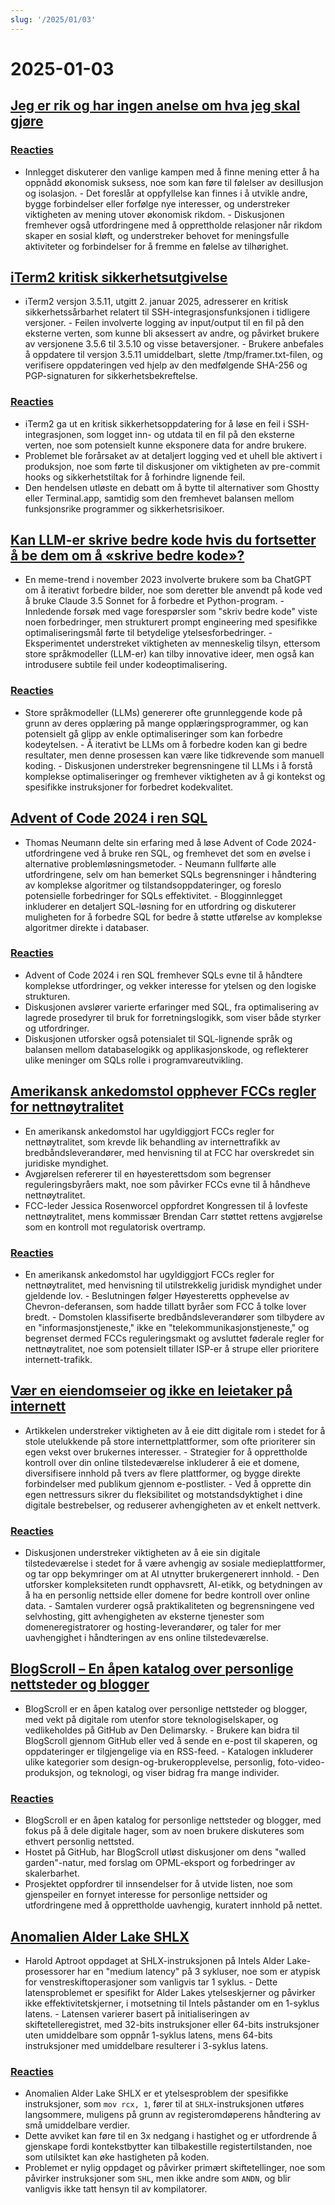 ```yaml
---
slug: '/2025/01/03'
---
```


# 2025-01-03

## [Jeg er rik og har ingen anelse om hva jeg skal gjøre](https://vinay.sh/i-am-rich-and-have-no-idea-what-to-do-with-my-life/)

### [Reacties](https://news.ycombinator.com/item?id=42579873)

- Innlegget diskuterer den vanlige kampen med å finne mening etter å ha oppnådd økonomisk suksess, noe som kan føre til følelser av desillusjon og isolasjon. - Det foreslår at oppfyllelse kan finnes i å utvikle andre, bygge forbindelser eller forfølge nye interesser, og understreker viktigheten av mening utover økonomisk rikdom. - Diskusjonen fremhever også utfordringene med å opprettholde relasjoner når rikdom skaper en sosial kløft, og understreker behovet for meningsfulle aktiviteter og forbindelser for å fremme en følelse av tilhørighet.

## [iTerm2 kritisk sikkerhetsutgivelse](https://iterm2.com/downloads/stable/iTerm2-3_5_11.changelog)

- iTerm2 versjon 3.5.11, utgitt 2. januar 2025, adresserer en kritisk sikkerhetssårbarhet relatert til SSH-integrasjonsfunksjonen i tidligere versjoner. - Feilen involverte logging av input/output til en fil på den eksterne verten, som kunne bli aksessert av andre, og påvirket brukere av versjonene 3.5.6 til 3.5.10 og visse betaversjoner. - Brukere anbefales å oppdatere til versjon 3.5.11 umiddelbart, slette /tmp/framer.txt-filen, og verifisere oppdateringen ved hjelp av den medfølgende SHA-256 og PGP-signaturen for sikkerhetsbekreftelse.

### [Reacties](https://news.ycombinator.com/item?id=42579472)

- iTerm2 ga ut en kritisk sikkerhetsoppdatering for å løse en feil i SSH-integrasjonen, som logget inn- og utdata til en fil på den eksterne verten, noe som potensielt kunne eksponere data for andre brukere.
- Problemet ble forårsaket av at detaljert logging ved et uhell ble aktivert i produksjon, noe som førte til diskusjoner om viktigheten av pre-commit hooks og sikkerhetstiltak for å forhindre lignende feil.
- Den hendelsen utløste en debatt om å bytte til alternativer som Ghostty eller Terminal.app, samtidig som den fremhevet balansen mellom funksjonsrike programmer og sikkerhetsrisikoer.

## [Kan LLM-er skrive bedre kode hvis du fortsetter å be dem om å «skrive bedre kode»?](https://minimaxir.com/2025/01/write-better-code/)

- En meme-trend i november 2023 involverte brukere som ba ChatGPT om å iterativt forbedre bilder, noe som deretter ble anvendt på kode ved å bruke Claude 3.5 Sonnet for å forbedre et Python-program. - Innledende forsøk med vage forespørsler som "skriv bedre kode" viste noen forbedringer, men strukturert prompt engineering med spesifikke optimaliseringsmål førte til betydelige ytelsesforbedringer. - Eksperimentet understreket viktigheten av menneskelig tilsyn, ettersom store språkmodeller (LLM-er) kan tilby innovative ideer, men også kan introdusere subtile feil under kodeoptimalisering.

### [Reacties](https://news.ycombinator.com/item?id=42584400)

- Store språkmodeller (LLMs) genererer ofte grunnleggende kode på grunn av deres opplæring på mange opplæringsprogrammer, og kan potensielt gå glipp av enkle optimaliseringer som kan forbedre kodeytelsen. - Å iterativt be LLMs om å forbedre koden kan gi bedre resultater, men denne prosessen kan være like tidkrevende som manuell koding. - Diskusjonen understreker begrensningene til LLMs i å forstå komplekse optimaliseringer og fremhever viktigheten av å gi kontekst og spesifikke instruksjoner for forbedret kodekvalitet.

## [Advent of Code 2024 i ren SQL](http://databasearchitects.blogspot.com/2024/12/advent-of-code-2024-in-pure-sql.html)

- Thomas Neumann delte sin erfaring med å løse Advent of Code 2024-utfordringene ved å bruke ren SQL, og fremhevet det som en øvelse i alternative problemløsningsmetoder. - Neumann fullførte alle utfordringene, selv om han bemerket SQLs begrensninger i håndtering av komplekse algoritmer og tilstandsoppdateringer, og foreslo potensielle forbedringer for SQLs effektivitet. - Blogginnlegget inkluderer en detaljert SQL-løsning for en utfordring og diskuterer muligheten for å forbedre SQL for bedre å støtte utførelse av komplekse algoritmer direkte i databaser.

### [Reacties](https://news.ycombinator.com/item?id=42577736)

- Advent of Code 2024 i ren SQL fremhever SQLs evne til å håndtere komplekse utfordringer, og vekker interesse for ytelsen og den logiske strukturen.
- Diskusjonen avslører varierte erfaringer med SQL, fra optimalisering av lagrede prosedyrer til bruk for forretningslogikk, som viser både styrker og utfordringer.
- Diskusjonen utforsker også potensialet til SQL-lignende språk og balansen mellom databaselogikk og applikasjonskode, og reflekterer ulike meninger om SQLs rolle i programvareutvikling.

## [Amerikansk ankedomstol opphever FCCs regler for nettnøytralitet](https://www.tvtechnology.com/news/sixth-circuit-of-appeals-strikes-down-fccs-net-neutrality-rules)

- En amerikansk ankedomstol har ugyldiggjort FCCs regler for nettnøytralitet, som krevde lik behandling av internettrafikk av bredbåndsleverandører, med henvisning til at FCC har overskredet sin juridiske myndighet.
- Avgjørelsen refererer til en høyesterettsdom som begrenser reguleringsbyråers makt, noe som påvirker FCCs evne til å håndheve nettnøytralitet.
- FCC-leder Jessica Rosenworcel oppfordret Kongressen til å lovfeste nettnøytralitet, mens kommissær Brendan Carr støttet rettens avgjørelse som en kontroll mot regulatorisk overtramp.

### [Reacties](https://news.ycombinator.com/item?id=42578237)

- En amerikansk ankedomstol har ugyldiggjort FCCs regler for nettnøytralitet, med henvisning til utilstrekkelig juridisk myndighet under gjeldende lov. - Beslutningen følger Høyesteretts opphevelse av Chevron-deferansen, som hadde tillatt byråer som FCC å tolke lover bredt. - Domstolen klassifiserte bredbåndsleverandører som tilbydere av en "informasjonstjeneste," ikke en "telekommunikasjonstjeneste," og begrenset dermed FCCs reguleringsmakt og avsluttet føderale regler for nettnøytralitet, noe som potensielt tillater ISP-er å strupe eller prioritere internett-trafikk.

## [Vær en eiendomseier og ikke en leietaker på internett](https://den.dev/blog/be-a-property-owner-not-a-renter-on-the-internet/)

- Artikkelen understreker viktigheten av å eie ditt digitale rom i stedet for å stole utelukkende på store internettplattformer, som ofte prioriterer sin egen vekst over brukernes interesser. - Strategier for å opprettholde kontroll over din online tilstedeværelse inkluderer å eie et domene, diversifisere innhold på tvers av flere plattformer, og bygge direkte forbindelser med publikum gjennom e-postlister. - Ved å opprette din egen nettressurs sikrer du fleksibilitet og motstandsdyktighet i dine digitale bestrebelser, og reduserer avhengigheten av et enkelt nettverk.

### [Reacties](https://news.ycombinator.com/item?id=42581119)

- Diskusjonen understreker viktigheten av å eie sin digitale tilstedeværelse i stedet for å være avhengig av sosiale medieplattformer, og tar opp bekymringer om at AI utnytter brukergenerert innhold. - Den utforsker kompleksiteten rundt opphavsrett, AI-etikk, og betydningen av å ha en personlig nettside eller domene for bedre kontroll over online data. - Samtalen vurderer også praktikaliteten og begrensningene ved selvhosting, gitt avhengigheten av eksterne tjenester som domeneregistratorer og hosting-leverandører, og taler for mer uavhengighet i håndteringen av ens online tilstedeværelse.

## [BlogScroll – En åpen katalog over personlige nettsteder og blogger](https://blogscroll.com/)

- BlogScroll er en åpen katalog over personlige nettsteder og blogger, med vekt på digitale rom utenfor store teknologiselskaper, og vedlikeholdes på GitHub av Den Delimarsky. - Brukere kan bidra til BlogScroll gjennom GitHub eller ved å sende en e-post til skaperen, og oppdateringer er tilgjengelige via en RSS-feed. - Katalogen inkluderer ulike kategorier som design-og-brukeropplevelse, personlig, foto-video-produksjon, og teknologi, og viser bidrag fra mange individer.

### [Reacties](https://news.ycombinator.com/item?id=42583086)

- BlogScroll er en åpen katalog for personlige nettsteder og blogger, med fokus på å dele digitale hager, som av noen brukere diskuteres som ethvert personlig nettsted.
- Hostet på GitHub, har BlogScroll utløst diskusjoner om dens "walled garden"-natur, med forslag om OPML-eksport og forbedringer av skalerbarhet.
- Prosjektet oppfordrer til innsendelser for å utvide listen, noe som gjenspeiler en fornyet interesse for personlige nettsider og utfordringene med å opprettholde uavhengig, kuratert innhold på nettet.

## [Anomalien Alder Lake SHLX](https://tavianator.com/2025/shlx.html)

- Harold Aptroot oppdaget at SHLX-instruksjonen på Intels Alder Lake-prosessorer har en "medium latency" på 3 sykluser, noe som er atypisk for venstreskiftoperasjoner som vanligvis tar 1 syklus. - Dette latensproblemet er spesifikt for Alder Lakes ytelseskjerner og påvirker ikke effektivitetskjerner, i motsetning til Intels påstander om en 1-syklus latens. - Latensen varierer basert på initialiseringen av skiftetelleregistret, med 32-bits instruksjoner eller 64-bits instruksjoner uten umiddelbare som oppnår 1-syklus latens, mens 64-bits instruksjoner med umiddelbare resulterer i 3-syklus latens.

### [Reacties](https://news.ycombinator.com/item?id=42579969)

- Anomalien Alder Lake SHLX er et ytelsesproblem der spesifikke instruksjoner, som `mov rcx, 1`, fører til at `SHLX`-instruksjonen utføres langsommere, muligens på grunn av registeromdøperens håndtering av små umiddelbare verdier.
- Dette avviket kan føre til en 3x nedgang i hastighet og er utfordrende å gjenskape fordi kontekstbytter kan tilbakestille registertilstanden, noe som utilsiktet kan øke hastigheten på koden.
- Problemet er nylig oppdaget og påvirker primært skiftetellinger, noe som påvirker instruksjoner som `SHL`, men ikke andre som `ANDN`, og blir vanligvis ikke tatt hensyn til av kompilatorer.

<head>
  <meta property="og:title" content="Jeg er rik og har ingen anelse om hva jeg skal gjøre" />
  <meta property="og:type" content="website" />
  <meta property="og:image" content="https://og.cho.sh/api/og/?title=Jeg%20er%20rik%20og%20har%20ingen%20anelse%20om%20hva%20jeg%20skal%20gj%C3%B8re&subheading=vrijdag%203%20januari%202025%3A%20Samenvatting%20Hacker%20News" />
</head>
